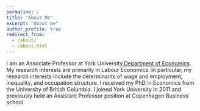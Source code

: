 ```yaml
---
permalink: /
title: "About Me"
excerpt: "About me"
author_profile: true
redirect_from: 
  - /about/
  - /about.html
---
```


I am an Associate Professor at York University,[Department of Economics](https://edirc.repec.org/data/dyorkca.html). My research interests are primarily in Labour Economics. In particular, my research interests include the determinants of wage and employment, inequality, and occupation structure. I received my PhD in Economics from the University of British Columbia. I joined York University in 2011 and previously held an Assistant Professor position at Copenhagen Business school.
